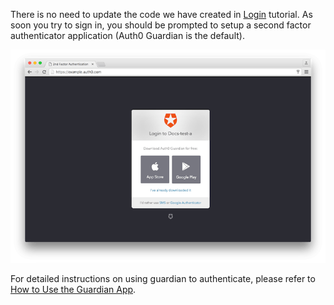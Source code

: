 There is no need to update the code we have created in [Login](/docs/quickstart/spa/react/01-login) tutorial. As soon you try to sign in, you should be prompted to setup a second factor authenticator application (Auth0 Guardian is the default).

![guardian screen](/media/articles/mfa/choose-mfa.png)

For detailed instructions on using guardian to authenticate, please refer to [How to Use the Guardian App](/multifactor-authentication/guardian/user-guide).